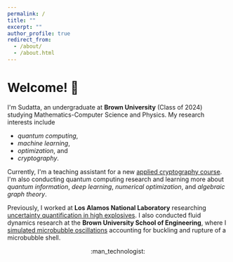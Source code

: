 ```yaml
---
permalink: /
title: ""
excerpt: ""
author_profile: true
redirect_from: 
  - /about/
  - /about.html
---
```


# Welcome! :wave:

I'm Sudatta, an undergraduate at **Brown University** (Class of 2024) studying Mathematics-Computer Science and Physics. My research interests include
- *quantum computing*,
- *machine learning*,
- *optimization*, and
- *cryptography*.

Currently, I'm a teaching assistant for a new [applied cryptography course](https://brownappliedcryptography.github.io/). I'm also conducting quantum computing research and learning more about *quantum information*, *deep learning*, *numerical optimization*, and *algebraic graph theory*.

Previously, I worked at **Los Alamos National Laboratory** researching [uncertainty quantification in high explosives](https://sudattahor.github.io/portfolio/heuq/). I also conducted fluid dynamics research at the **Brown University School of Engineering**, where I [simulated microbubble oscillations](https://github.com/SudattaHor/Rayleigh-Plesset-Solver) accounting for buckling and rupture of a microbubble shell.

<center>:man_technologist:</center>